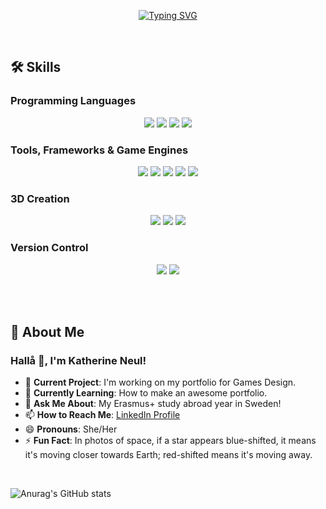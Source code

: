 <p align="center">
  <!-- Typing SVG by DenverCoder1 - https://github.com/DenverCoder1/readme-typing-svg -->
<a href="https://git.io/typing-svg"><img src="https://readme-typing-svg.demolab.com?font=Moderustic&size=25&pause=1000&color=FFF8DE&background=99A98F&center=true&vCenter=true&multiline=true&repeat=false&width=1000&height=100&lines=Welcome+to+Katherine+Neul's+GitHub;Technical+Software+and+Games+Developer" alt="Typing SVG" /></a>
</p>

<br>

## 🛠️ Skills

### Programming Languages
<p align="center">
  <img src="https://img.shields.io/badge/Python-3670A0?style=for-the-badge&logo=Python&logoColor=ffdd54">
  <img src="https://img.shields.io/badge/C-A8B9CC?style=for-the-badge&logo=C&logoColor=white">
  <img src="https://img.shields.io/badge/C%20Sharp-239120?style=for-the-badge&logo=Csharp&logoColor=white%22">
  <img src="https://img.shields.io/badge/C++-00599C?style=for-the-badge&logo=Cplusplus&logoColor=white">
</p>

### Tools, Frameworks & Game Engines
<p align="center">
  <img src="https://img.shields.io/badge/Visual%20Studio-5C2D91.svg?style=for-the-badge&logo=visual-studio&logoColor=white">
  <img src="https://img.shields.io/badge/Visual%20Studio%20Code-0078d7.svg?style=for-the-badge&logo=visual-studio-code&logoColor=white">
  <img src="https://img.shields.io/badge/Unity-FFFFFF.svg?style=for-the-badge&logo=unity&logoColor=black">
  <img src="https://img.shields.io/badge/Unreal-0E1128.svg?style=for-the-badge&logo=unrealengine&logoColor=white">
  <img src="https://img.shields.io/badge/Docker-2496ED.svg?style=for-the-badge&logo=docker&logoColor=white">
</p>

### 3D Creation
<p align="center">
  <img src="https://img.shields.io/badge/Blender-%23F5792A.svg?style=for-the-badge&logo=blender&logoColor=white">
  <img src="https://img.shields.io/badge/Maya-1775C1.svg?style=for-the-badge&logo=autodesk&logoColor=white">
  <img src="https://img.shields.io/badge/Substance%20Painter-FFFFFF.svg?style=for-the-badge&logo=adobe&logoColor=red">
</p>

### Version Control
<p align="center">
  <img src="https://img.shields.io/badge/Git-%23F05033.svg?style=for-the-badge&logo=git&logoColor=white">
  <img src="https://img.shields.io/badge/GitHub-%23121011.svg?style=for-the-badge&logo=github&logoColor=white">
</p>

<br>

<br>

## 🌟 About Me

### Hallå 👋, I'm Katherine Neul!

- 🔭 **Current Project**: I'm working on my portfolio for Games Design.
- 🌱 **Currently Learning**: How to make an awesome portfolio.
- 💬 **Ask Me About**: My Erasmus+ study abroad year in Sweden!
- 📫 **How to Reach Me**: [LinkedIn Profile](https://www.linkedin.com/in/katherine-neul-a3368a175/)
- 😄 **Pronouns**: She/Her
- ⚡ **Fun Fact**: In photos of space, if a star appears blue-shifted, it means it's moving closer towards Earth; red-shifted means it's moving away.

<br>

![Anurag's GitHub stats](https://github-readme-stats.vercel.app/api?username=kneul14)

